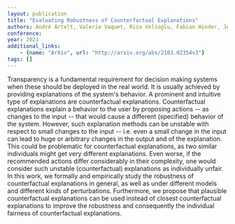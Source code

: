 ```yaml
---
layout: publication
title: "Evaluating Robustness of Counterfactual Explanations"
authors: André Artelt, Valerie Vaquet, Riza Velioglu, Fabian Hinder, Johannes Brinkrolf, Malte Schilling, Barbara Hammer
conference: 
year: 2021
additional_links: 
    - {name: "ArXiv", url: "http://arxiv.org/abs/2103.02354v3"}
tags: []
---
```

Transparency is a fundamental requirement for decision making systems when
these should be deployed in the real world. It is usually achieved by providing
explanations of the system's behavior. A prominent and intuitive type of
explanations are counterfactual explanations. Counterfactual explanations
explain a behavior to the user by proposing actions -- as changes to the input
-- that would cause a different (specified) behavior of the system. However,
such explanation methods can be unstable with respect to small changes to the
input -- i.e. even a small change in the input can lead to huge or arbitrary
changes in the output and of the explanation. This could be problematic for
counterfactual explanations, as two similar individuals might get very
different explanations. Even worse, if the recommended actions differ
considerably in their complexity, one would consider such unstable
(counterfactual) explanations as individually unfair.
  In this work, we formally and empirically study the robustness of
counterfactual explanations in general, as well as under different models and
different kinds of perturbations. Furthermore, we propose that plausible
counterfactual explanations can be used instead of closest counterfactual
explanations to improve the robustness and consequently the individual fairness
of counterfactual explanations.